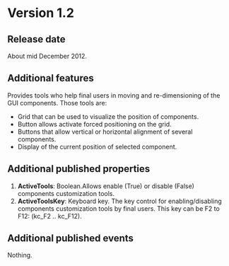 # Version 1.2 #

## Release date ##
About mid December 2012.
## Additional features ##
Provides tools who help final users in moving and re-dimensioning of the GUI components. Those tools are:
  * Grid that can be used to visualize the position of components.
  * Button allows activate forced positioning on the grid.
  * Buttons that allow vertical or horizontal alignment of several components.
  * Display of the current position of selected component.
## Additional published properties ##
  1. **ActiveTools**: Boolean.Allows enable (True) or disable (False) components customization tools.
  1. **ActiveToolsKey**: Keyboard key. The key control for enabling/disabling components customization tools by final users. This key can be F2 to F12: (kc\_F2 .. kc\_F12).
## Additional published events ##
Nothing.